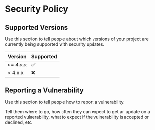 # Security Policy

## Supported Versions

Use this section to tell people about which versions of your project are
currently being supported with security updates.

| Version  | Supported          |
| -------- | ------------------ |
| >= 4.x.x | :white_check_mark: |
| < 4.x.x  | :x:                |

## Reporting a Vulnerability

Use this section to tell people how to report a vulnerability.

Tell them where to go, how often they can expect to get an update on a
reported vulnerability, what to expect if the vulnerability is accepted or
declined, etc.
